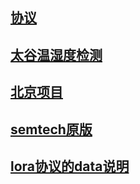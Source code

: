 
<a href="协议.md">协议</a>  
-----
<a href="太谷温湿度检测.md">太谷温湿度检测</a>  
-----
<a href="北京项目.md">北京项目</a>   
-----
<a href="semtech.md">semtech原版</a>   
----
<a href="data.md">lora协议的data说明</a>   
----
